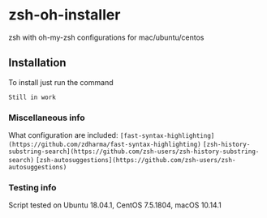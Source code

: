 # zsh-oh-installer
zsh with oh-my-zsh configurations for mac/ubuntu/centos

## Installation
To install just run the command
```
Still in work
```

### Miscellaneous info
What configuration are included:
`[fast-syntax-highlighting](https://github.com/zdharma/fast-syntax-highlighting)` `[zsh-history-substring-search](https://github.com/zsh-users/zsh-history-substring-search)` `[zsh-autosuggestions](https://github.com/zsh-users/zsh-autosuggestions)`


### Testing info
Script tested on Ubuntu 18.04.1, CentOS 7.5.1804, macOS 10.14.1
